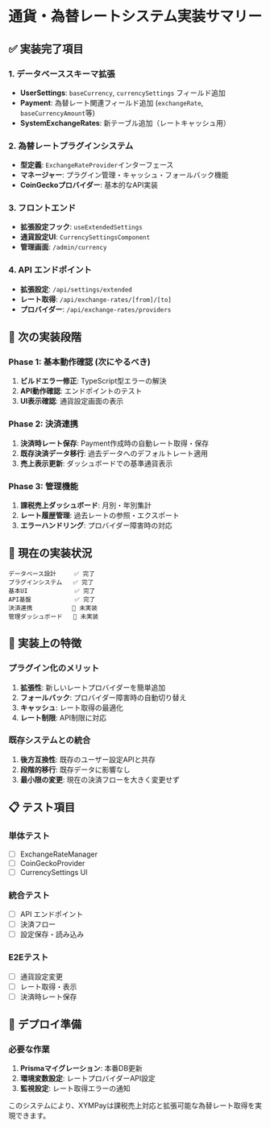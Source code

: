 # 通貨・為替レートシステム実装サマリー

## ✅ 実装完了項目

### 1. データベーススキーマ拡張
- **UserSettings**: `baseCurrency`, `currencySettings` フィールド追加
- **Payment**: 為替レート関連フィールド追加 (`exchangeRate`, `baseCurrencyAmount`等)
- **SystemExchangeRates**: 新テーブル追加（レートキャッシュ用）

### 2. 為替レートプラグインシステム
- **型定義**: `ExchangeRateProvider`インターフェース
- **マネージャー**: プラグイン管理・キャッシュ・フォールバック機能
- **CoinGeckoプロバイダー**: 基本的なAPI実装

### 3. フロントエンド
- **拡張設定フック**: `useExtendedSettings`
- **通貨設定UI**: `CurrencySettingsComponent`
- **管理画面**: `/admin/currency`

### 4. API エンドポイント
- **拡張設定**: `/api/settings/extended`
- **レート取得**: `/api/exchange-rates/[from]/[to]`
- **プロバイダー**: `/api/exchange-rates/providers`

## 🔄 次の実装段階

### Phase 1: 基本動作確認 (次にやるべき)
1. **ビルドエラー修正**: TypeScript型エラーの解決
2. **API動作確認**: エンドポイントのテスト
3. **UI表示確認**: 通貨設定画面の表示

### Phase 2: 決済連携
1. **決済時レート保存**: Payment作成時の自動レート取得・保存
2. **既存決済データ移行**: 過去データへのデフォルトレート適用
3. **売上表示更新**: ダッシュボードでの基準通貨表示

### Phase 3: 管理機能
1. **課税売上ダッシュボード**: 月別・年別集計
2. **レート履歴管理**: 過去レートの参照・エクスポート
3. **エラーハンドリング**: プロバイダー障害時の対応

## 🎯 現在の実装状況

```
データベース設計     ✅ 完了
プラグインシステム   ✅ 完了 
基本UI             ✅ 完了
API基盤            ✅ 完了
決済連携           🔄 未実装
管理ダッシュボード   🔄 未実装
```

## 🔧 実装上の特徴

### プラグイン化のメリット
1. **拡張性**: 新しいレートプロバイダーを簡単追加
2. **フォールバック**: プロバイダー障害時の自動切り替え
3. **キャッシュ**: レート取得の最適化
4. **レート制限**: API制限に対応

### 既存システムとの統合
1. **後方互換性**: 既存のユーザー設定APIと共存
2. **段階的移行**: 既存データに影響なし
3. **最小限の変更**: 現在の決済フローを大きく変更せず

## 📋 テスト項目

### 単体テスト
- [ ] ExchangeRateManager
- [ ] CoinGeckoProvider  
- [ ] CurrencySettings UI

### 統合テスト
- [ ] API エンドポイント
- [ ] 決済フロー
- [ ] 設定保存・読み込み

### E2Eテスト  
- [ ] 通貨設定変更
- [ ] レート取得・表示
- [ ] 決済時レート保存

## 🚀 デプロイ準備

### 必要な作業
1. **Prismaマイグレーション**: 本番DB更新
2. **環境変数設定**: レートプロバイダーAPI設定
3. **監視設定**: レート取得エラーの通知

このシステムにより、XYMPayは課税売上対応と拡張可能な為替レート取得を実現できます。
